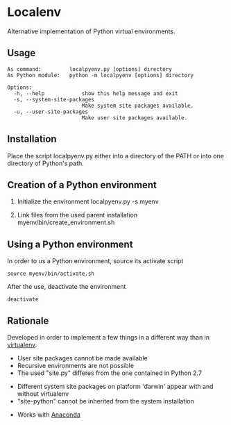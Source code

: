 Localenv
========

Alternative implementation of Python virtual environments.

Usage
-----
    As command:         localpyenv.py [options] directory
    As Python module:   python -m localpyenv [options] directory

    Options:
      -h, --help            show this help message and exit
      -s, --system-site-packages
                            Make system site packages available.
      -u, --user-site-packages
                            Make user site packages available.
        

Installation
------------
Place the script localpyenv.py either into a directory of the PATH or into one directory of Python's path.

Creation of a Python environment
--------------------------------

1. Initialize the environment
    localpyenv.py -s myenv

2. Link files from the used parent installation
    myenv/bin/create_environment.sh

Using a Python environment
--------------------------

In order to us a Python environment, source its activate script

    source myenv/bin/activate.sh

After the use, deactivate the environment

    deactivate


Rationale
---------
Developed in order to implement a few things in a different way than in [virtualenv](http://www.virtualenv.org).

* User site packages cannot be made available
* Recursive environments are not possible
* The used "site.py" differes from the one contained in Python 2.7
 + Different system site packages on platform 'darwin' appear with and without virtualenv
 + "site-python" cannot be inherited from the system installation
* Works with [Anaconda](https://store.continuum.io/cshop/anaconda/)

